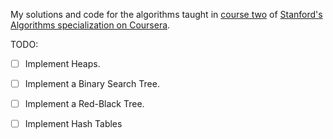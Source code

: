 My solutions and code for the algorithms taught in [course two](https://www.coursera.org/learn/algorithms-graphs-data-structures)
of [Stanford's Algorithms specialization on Coursera](https://www.coursera.org/specializations/algorithms).

TODO:
- [ ] Implement Heaps.
- [ ] Implement a Binary Search Tree.
- [ ] Implement a Red-Black Tree.
- [ ] Implement Hash Tables

